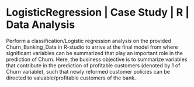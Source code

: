 # LogisticRegression | Case Study | R | Data Analysis
Perform a classification/Logistic regression analysis on the provided Churn_Banking_Data in R-studio to arrive at the final model from where significant variables can be summarized that play an important role in the prediction of Churn. Here, the business objective is to summarize variables that contribute in the prediction of profitable customers (denoted by 1 of Churn variable), such that newly reformed customer policies can be directed to valuable/profitable customers of the bank.
